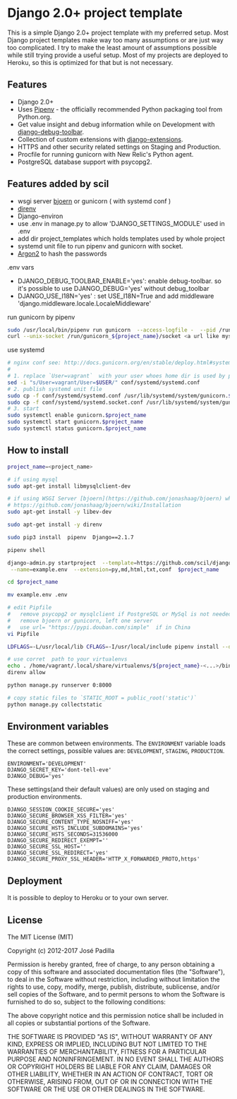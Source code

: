 # Django 2.0+ project template

This is a simple Django 2.0+ project template with my preferred setup. Most Django project templates make way too many assumptions or are just way too complicated. I try to make the least amount of assumptions possible while still trying provide a useful setup. Most of my projects are deployed to Heroku, so this is optimized for that but is not necessary.

## Features

- Django 2.0+
- Uses [Pipenv](https://github.com/kennethreitz/pipenv) - the officially recommended Python packaging tool from Python.org.
- Get value insight and debug information while on Development with [django-debug-toolbar](https://django-debug-toolbar.readthedocs.org).
- Collection of custom extensions with [django-extensions](http://django-extensions.readthedocs.org).
- HTTPS and other security related settings on Staging and Production.
- Procfile for running gunicorn with New Relic's Python agent.
- PostgreSQL database support with psycopg2.

## Features added by scil

- wsgi server [bjoern](https://github.com/jonashaag/bjoern) or gunicorn ( with systemd conf )
- [direnv](https://github.com/direnv/direnv)
- Django-environ
- use .env in manage.py to allow 'DJANGO_SETTINGS_MODULE' used in .env
- add dir project_templates which holds templates used by whole project
- systemd unit file to run pipenv and gunicorn with socket. 
- [Argon2](https://docs.djangoproject.com/en/2.1/topics/auth/passwords/#using-argon2-with-django) to hash the passwords

 .env vars
- DJANGO_DEBUG_TOOLBAR_ENABLE='yes': enable debug-toolbar.   so it's possible to use DJANGO_DEBUG='yes' without debug_toolbar
- DJANGO_USE_I18N='yes' : set USE_I18N=True and add middleware 'django.middleware.locale.LocaleMiddleware'

run gunicorn by pipenv
```bash
sudo /usr/local/bin/pipenv run gunicorn  --access-logfile -  --pid /run/gunicorn_${project_name}/pid   --bind unix:/run/gunicorn_${project_name}/socket   ${project_name}.wsgi:application
curl --unix-socket /run/gunicorn_${project_name}/socket <a url like mysite.test/about/>
```

use systemd
```bash
# nginx conf see: http://docs.gunicorn.org/en/stable/deploy.html#systemd
#
# 1. replace `User=vagrant`  with your user whoes home dir is used by pipenv
sed -i "s/User=vagrant/User=$USER/" conf/systemd/systemd.conf 
# 2. publish systemd unit file
sudo cp -f conf/systemd/systemd.conf /usr/lib/systemd/system/gunicorn.$project_name.service
sudo cp -f conf/systemd/systemd.socket.conf /usr/lib/systemd/system/gunicorn.$project_name.socket
# 3. start 
sudo systemctl enable gunicorn.$project_name
sudo systemctl start gunicorn.$project_name
sudo systemctl status gunicorn.$project_name

```

## How to install

```bash
project_name=<project_name>

# if using mysql
sudo apt-get install libmysqlclient-dev

# if using WSGI Server [bjoern](https://github.com/jonashaag/bjoern) which also requires a C compiler  and Python3 development package
# https://github.com/jonashaag/bjoern/wiki/Installation
sudo apt-get install -y libev-dev

sudo apt-get install -y direnv

sudo pip3 install  pipenv  Django==2.1.7

pipenv shell

django-admin.py startproject  --template=https://github.com/scil/django-project-template-1/archive/master.zip \
 --name=example.env  --extension=py,md,html,txt,conf  $project_name  

cd $project_name

mv example.env .env

# edit Pipfile
#   remove psycopg2 or mysqlclient if PostgreSQL or MySql is not needed
#   remove bjoern or gunicorn, left one server
#   use url= "https://pypi.douban.com/simple"  if in China
vi Pipfile

LDFLAGS=-L/usr/local/lib CFLAGS=-I/usr/local/include pipenv install --dev

# use corret  path to your virtualenvs
echo . /home/vagrant/.local/share/virtualenvs/${project_name}-<...>/bin/activate > .envrc
direnv allow

python manage.py runserver 0:8000

# copy static files to `STATIC_ROOT = public_root('static')`
python manage.py collectstatic
```

## Environment variables

These are common between environments. The `ENVIRONMENT` variable loads the correct settings, possible values are: `DEVELOPMENT`, `STAGING`, `PRODUCTION`.

```
ENVIRONMENT='DEVELOPMENT'
DJANGO_SECRET_KEY='dont-tell-eve'
DJANGO_DEBUG='yes'
```

These settings(and their default values) are only used on staging and production environments.

```
DJANGO_SESSION_COOKIE_SECURE='yes'
DJANGO_SECURE_BROWSER_XSS_FILTER='yes'
DJANGO_SECURE_CONTENT_TYPE_NOSNIFF='yes'
DJANGO_SECURE_HSTS_INCLUDE_SUBDOMAINS='yes'
DJANGO_SECURE_HSTS_SECONDS=31536000
DJANGO_SECURE_REDIRECT_EXEMPT=''
DJANGO_SECURE_SSL_HOST=''
DJANGO_SECURE_SSL_REDIRECT='yes'
DJANGO_SECURE_PROXY_SSL_HEADER='HTTP_X_FORWARDED_PROTO,https'
```

## Deployment

It is possible to deploy to Heroku or to your own server.

## License

The MIT License (MIT)

Copyright (c) 2012-2017 José Padilla

Permission is hereby granted, free of charge, to any person obtaining a copy of
this software and associated documentation files (the "Software"), to deal in
the Software without restriction, including without limitation the rights to
use, copy, modify, merge, publish, distribute, sublicense, and/or sell copies
of the Software, and to permit persons to whom the Software is furnished to do
so, subject to the following conditions:

The above copyright notice and this permission notice shall be included in all
copies or substantial portions of the Software.

THE SOFTWARE IS PROVIDED "AS IS", WITHOUT WARRANTY OF ANY KIND, EXPRESS OR
IMPLIED, INCLUDING BUT NOT LIMITED TO THE WARRANTIES OF MERCHANTABILITY,
FITNESS FOR A PARTICULAR PURPOSE AND NONINFRINGEMENT. IN NO EVENT SHALL THE
AUTHORS OR COPYRIGHT HOLDERS BE LIABLE FOR ANY CLAIM, DAMAGES OR OTHER
LIABILITY, WHETHER IN AN ACTION OF CONTRACT, TORT OR OTHERWISE, ARISING FROM,
OUT OF OR IN CONNECTION WITH THE SOFTWARE OR THE USE OR OTHER DEALINGS IN THE
SOFTWARE.
